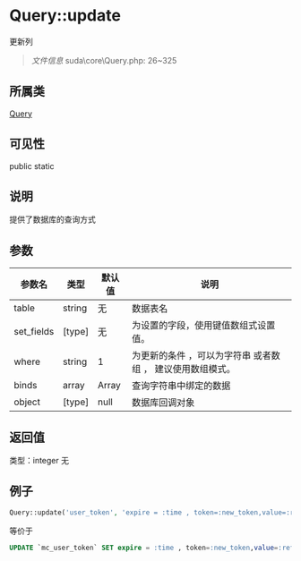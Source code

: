 # Query::update
更新列
> *文件信息* suda\core\Query.php: 26~325
## 所属类 

[Query](../Query.md)

## 可见性

  public  static
## 说明

提供了数据库的查询方式


## 参数

| 参数名 | 类型 | 默认值 | 说明 |
|--------|-----|-------|-------|
| table |  string | 无 |  数据表名 |
| set_fields |  [type] | 无 |  为设置的字段，使用键值数组式设置值。 |
| where |  string | 1 |  为更新的条件 ，可以为字符串 或者数组 ， 建议使用数组模式。 |
| binds |  array | Array |  查询字符串中绑定的数据 |
| object |  [type] | null |  数据库回调对象 |

## 返回值
类型：integer
无

## 例子


```php
Query::update('user_token', 'expire = :time , token=:new_token,value=:refresh', 'id=:id AND UNIX_TIMESTAMP() < `time` + :alive AND value = :value ', ['id'=>$id, 'value'=>$value, 'new_token'=>$new, 'refresh'=>$refresh, 'time'=>time() + $get['beat'], 'alive'=>$get['alive']]);
```
等价于
```sql
UPDATE `mc_user_token` SET expire = :time , token=:new_token,value=:refresh  WHERE id=:id AND UNIX_TIMESTAMP() < `time` + :alive AND value = :value ;
```